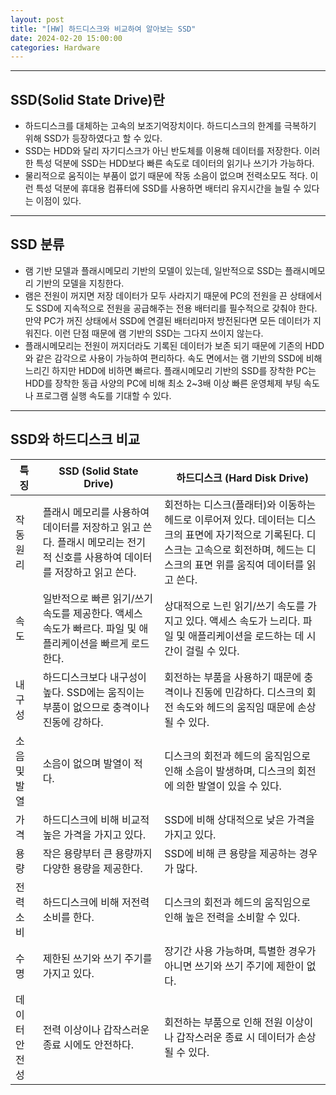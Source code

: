 ```yaml
---
layout: post
title: "[HW] 하드디스크와 비교하여 알아보는 SSD"
date: 2024-02-20 15:00:00
categories: Hardware
---
```


---

## SSD(Solid State Drive)란
- 하드디스크를 대체하는 고속의 <span class="important">보조기억장치</span>이다. 하드디스크의 한계를 극복하기 위해 SSD가 등장하였다고 할 수 있다.
- SSD는 HDD와 달리 자기디스크가 아닌 <span class="important">반도체</span>를 이용해 데이터를 저장한다. 이러한 특성 덕분에 SSD는 HDD보다 <span class="important">빠른 속도</span>로 데이터의 읽기나 쓰기가 가능하다.
- 물리적으로 움직이는 부품이 없기 때문에 작동 <span class="important">소음이 없으며 전력소모도 적다</span>. 이런 특성 덕분에 휴대용 컴퓨터에 SSD를 사용하면 배터리 유지시간을 늘릴 수 있다는 이점이 있다.

---

## SSD 분류
- 램 기반 모델과 플래시메모리 기반의 모델이 있는데, 일반적으로 SSD는 <span class="important">플래시메모리</span> 기반의 모델을 지칭한다. 
- 램은 전원이 꺼지면 저장 데이터가 모두 사라지기 때문에 PC의 전원을 끈 상태에서도 SSD에 지속적으로 전원을 공급해주는 전용 배터리를 필수적으로 갖춰야 한다. 만약 PC가 꺼진 상태에서 SSD에 연결된 배터리마저 방전된다면 모든 데이터가 지워진다. 이런 단점 때문에 램 기반의 SSD는 그다지 쓰이지 않는다.
- <span class="important">플래시메모리는 전원이 꺼지더라도 기록된 데이터가 보존</span> 되기 때문에 기존의 HDD와 같은 감각으로 사용이 가능하여 편리하다. 속도 면에서는 램 기반의 SSD에 비해 느리긴 하지만 HDD에 비하면 빠르다. 플래시메모리 기반의 SSD를 장착한 PC는 HDD를 장착한 동급 사양의 PC에 비해 최소 2~3배 이상 빠른 운영체제 부팅 속도나 프로그램 실행 속도를 기대할 수 있다.

---

## SSD와 하드디스크 비교

| 특징                  | SSD (Solid State Drive)                  | 하드디스크 (Hard Disk Drive)               |
|-----------------------|-----------------------------------------|-------------------------------------------|
| 작동 원리             | <span class="important">플래시 메모리</span>를 사용하여 데이터를 저장하고 읽고 쓴다. 플래시 메모리는 <span class="important">전기적 신호</span>를 사용하여 데이터를 저장하고 읽고 쓴다. | 회전하는 디스크(플래터)와 이동하는 헤드로 이루어져 있다. 데이터는 디스크의 표면에 <span class="important">자기적으로 기록</span>된다. 디스크는 고속으로 회전하며, 헤드는 디스크의 표면 위를 움직여 데이터를 읽고 쓴다.    |
| 속도                  | 일반적으로 빠른 읽기/쓰기 속도를 제공한다. 액세스 속도가 빠르다. 파일 및 애플리케이션을 빠르게 로드한다. | 상대적으로 느린 읽기/쓰기 속도를 가지고 있다. 액세스 속도가 느리다. 파일 및 애플리케이션을 로드하는 데 시간이 걸릴 수 있다.            |
| 내구성                | 하드디스크보다 내구성이 높다. SSD에는 움직이는 부품이 없으므로 충격이나 진동에 강하다. | 회전하는 부품을 사용하기 때문에 충격이나 진동에 민감하다. 디스크의 회전 속도와 헤드의 움직임 때문에 손상될 수 있다.               |
| 소음 및 발열          | 소음이 없으며 발열이 적다. | 디스크의 회전과 헤드의 움직임으로 인해 소음이 발생하며, 디스크의 회전에 의한 발열이 있을 수 있다.          |
| 가격                  | 하드디스크에 비해 비교적 높은 가격을 가지고 있다. | SSD에 비해 상대적으로 낮은 가격을 가지고 있다.             |
| 용량                  | 작은 용량부터 큰 용량까지 다양한 용량을 제공한다. | SSD에 비해 큰 용량을 제공하는 경우가 많다.              |
| 전력 소비             | 하드디스크에 비해 저전력 소비를 한다. | 디스크의 회전과 헤드의 움직임으로 인해 높은 전력을 소비할 수 있다.           |
| 수명                  | 제한된 쓰기와 쓰기 주기를 가지고 있다. | 장기간 사용 가능하며, 특별한 경우가 아니면 쓰기와 쓰기 주기에 제한이 없다.          |
| 데이터 안전성          | 전력 이상이나 갑작스러운 종료 시에도 안전하다. | 회전하는 부품으로 인해 전원 이상이나 갑작스러운 종료 시 데이터가 손상될 수 있다. |
